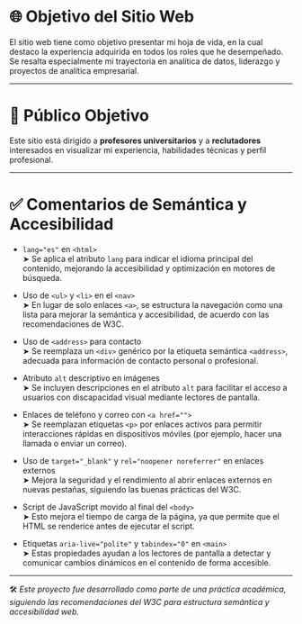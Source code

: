 # 🌐 Objetivo del Sitio Web

El sitio web tiene como objetivo presentar mi hoja de vida, en la cual destaco la experiencia adquirida en todos los roles que he desempeñado. Se resalta especialmente mi trayectoria en analítica de datos, liderazgo y proyectos de analítica empresarial.

---

# 🎯 Público Objetivo

Este sitio está dirigido a **profesores universitarios** y a **reclutadores** interesados en visualizar mi experiencia, habilidades técnicas y perfil profesional.

---

# ✅ Comentarios de Semántica y Accesibilidad

- `lang="es"` en `<html>`  
  ➤ Se aplica el atributo `lang` para indicar el idioma principal del contenido, mejorando la accesibilidad y optimización en motores de búsqueda.

- Uso de `<ul>` y `<li>` en el `<nav>`  
  ➤ En lugar de solo enlaces `<a>`, se estructura la navegación como una lista para mejorar la semántica y accesibilidad, de acuerdo con las recomendaciones de W3C.

- Uso de `<address>` para contacto  
  ➤ Se reemplaza un `<div>` genérico por la etiqueta semántica `<address>`, adecuada para información de contacto personal o profesional.

- Atributo `alt` descriptivo en imágenes  
  ➤ Se incluyen descripciones en el atributo `alt` para facilitar el acceso a usuarios con discapacidad visual mediante lectores de pantalla.

- Enlaces de teléfono y correo con `<a href="">`  
  ➤ Se reemplazan etiquetas `<p>` por enlaces activos para permitir interacciones rápidas en dispositivos móviles (por ejemplo, hacer una llamada o enviar un correo).

- Uso de `target="_blank"` y `rel="noopener noreferrer"` en enlaces externos  
  ➤ Mejora la seguridad y el rendimiento al abrir enlaces externos en nuevas pestañas, siguiendo las buenas prácticas del W3C.

- Script de JavaScript movido al final del `<body>`  
  ➤ Esto mejora el tiempo de carga de la página, ya que permite que el HTML se renderice antes de ejecutar el script.

- Etiquetas `aria-live="polite"` y `tabindex="0"` en `<main>`  
  ➤ Estas propiedades ayudan a los lectores de pantalla a detectar y comunicar cambios dinámicos en el contenido de forma accesible.

---

🛠 *Este proyecto fue desarrollado como parte de una práctica académica, siguiendo las recomendaciones del W3C para estructura semántica y accesibilidad web.*
